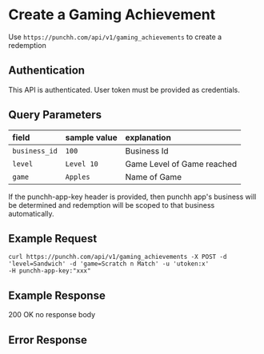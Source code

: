 # Create a Gaming Achievement

<p>Use <code>https://punchh.com/api/v1/gaming_achievements</code> to create a redemption</p>
<h2><a aria-hidden="true" href="#authentication" class="anchor" id="user-content-authentication"><span class="octicon octicon-link"></span></a>Authentication</h2>
<p>This API is authenticated. User token must be provided as credentials.</p>
<h2><a aria-hidden="true" href="#query-parameters" class="anchor" id="user-content-query-parameters"><span class="octicon octicon-link"></span></a>Query Parameters</h2>
<table>
	<thead>
		<tr>
			<th align="left"><strong>field</strong></th>
			<th align="left"><strong>sample value</strong></th>
			<th align="left"><strong>explanation</strong></th>
		</tr>
	</thead>
	<tbody>
		<tr>
			<td align="left"><code>business_id</code></td>
			<td align="left"><code>100</code></td>
			<td align="left">Business Id</td>
		</tr>
		<tr>
			<td align="left"><code>level</code></td>
			<td align="left"><code>Level 10</code></td>
			<td align="left">Game Level of Game reached</td>
		</tr>
		<tr>
			<td align="left"><code>game</code></td>
			<td align="left"><code>Apples</code></td>
			<td align="left">Name of Game</td>
		</tr>
	</tbody>
</table>
<p>If the punchh-app-key header is provided, then punchh app's business will be determined and redemption will be scoped to that business automatically.</p>
<h2><a aria-hidden="true" href="#example-request" class="anchor" id="user-content-example-request"><span class="octicon octicon-link"></span></a>Example Request</h2>
<p><code>curl https://punchh.com/api/v1/gaming_achievements -X POST -d 'level=Sandwich' -d 'game=Scratch n Match' -u 'utoken:x'
-H punchh-app-key:"xxx"</code></p>
<h2><a aria-hidden="true" href="#example-response" class="anchor" id="user-content-example-response"><span class="octicon octicon-link"></span></a>Example Response</h2>
<p>200 OK no response body</p>
<h2><a aria-hidden="true" href="#error-response" class="anchor" id="user-content-error-response"><span class="octicon octicon-link"></span></a>Error Response</h2>